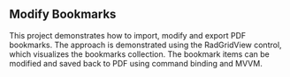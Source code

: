 ##  Modify Bookmarks 

This project demonstrates how to import, modify and export PDF bookmarks. The approach is demonstrated using the RadGridView control, which visualizes the bookmarks collection. The bookmark items can be modified and saved back to PDF using command binding and MVVM.

[//]: <keywords: bookmarks, add, edit, delete, page, content, generate, PDF, stream, processing, grid, dialog, navigation, checkbox, button, style>